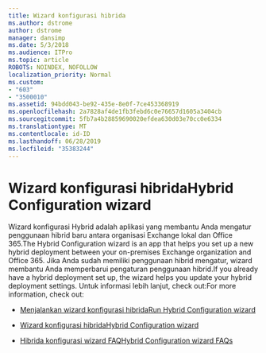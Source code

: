 ```yaml
---
title: Wizard konfigurasi hibrida
ms.author: dstrome
author: dstrome
manager: dansimp
ms.date: 5/3/2018
ms.audience: ITPro
ms.topic: article
ROBOTS: NOINDEX, NOFOLLOW
localization_priority: Normal
ms.custom:
- "603"
- "3500010"
ms.assetid: 94bdd043-be92-435e-8e0f-7ce453368919
ms.openlocfilehash: 2a7828af4de1fb3febd6c0e76657d1605a3404cb
ms.sourcegitcommit: 5fb7a4b28859690020efdea630d03e70cc0e6334
ms.translationtype: MT
ms.contentlocale: id-ID
ms.lasthandoff: 06/28/2019
ms.locfileid: "35383244"
---
```

# <a name="hybrid-configuration-wizard"></a><span data-ttu-id="44904-102">Wizard konfigurasi hibrida</span><span class="sxs-lookup"><span data-stu-id="44904-102">Hybrid Configuration wizard</span></span>

<span data-ttu-id="44904-103">Wizard konfigurasi Hybrid adalah aplikasi yang membantu Anda mengatur penggunaan hibrid baru antara organisasi Exchange lokal dan Office 365.</span><span class="sxs-lookup"><span data-stu-id="44904-103">The Hybrid Configuration wizard is an app that helps you set up a new hybrid deployment between your on-premises Exchange organization and Office 365.</span></span> <span data-ttu-id="44904-104">Jika Anda sudah memiliki penggunaan hibrid mengatur, wizard membantu Anda memperbarui pengaturan penggunaan hibrid.</span><span class="sxs-lookup"><span data-stu-id="44904-104">If you already have a hybrid deployment set up, the wizard helps you update your hybrid deployment settings.</span></span> <span data-ttu-id="44904-105">Untuk informasi lebih lanjut, check out:</span><span class="sxs-lookup"><span data-stu-id="44904-105">For more information, check out:</span></span>
  
- [<span data-ttu-id="44904-106">Menjalankan wizard konfigurasi hibrida</span><span class="sxs-lookup"><span data-stu-id="44904-106">Run Hybrid Configuration wizard</span></span>](https://technet.microsoft.com/library/mt595788%28v=exchg.150%29.aspx)

- [<span data-ttu-id="44904-107">Wizard konfigurasi hibrida</span><span class="sxs-lookup"><span data-stu-id="44904-107">Hybrid Configuration wizard</span></span>](https://technet.microsoft.com/library/hh529921%28v=exchg.150%29.aspx)

- [<span data-ttu-id="44904-108">Hibrida konfigurasi wizard FAQ</span><span class="sxs-lookup"><span data-stu-id="44904-108">Hybrid Configuration wizard FAQs</span></span>](https://technet.microsoft.com/library/mt488940%28v=exchg.150%29.aspx)
